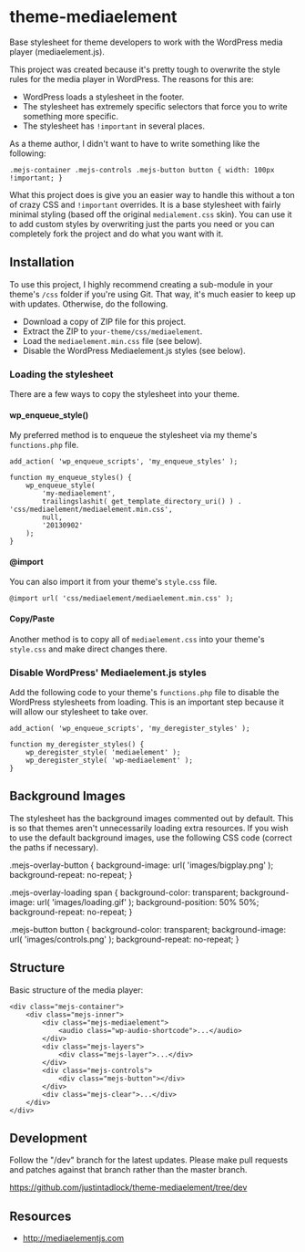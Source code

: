 theme-mediaelement
=====================

Base stylesheet for theme developers to work with the WordPress media player (mediaelement.js).

This project was created because it's pretty tough to overwrite the style rules for the media player in WordPress.  The reasons for this are:

* WordPress loads a stylesheet in the footer.
* The stylesheet has extremely specific selectors that force you to write something more specific.
* The stylesheet has `!important` in several places.

As a theme author, I didn't want to have to write something like the following:

	.mejs-container .mejs-controls .mejs-button button { width: 100px !important; }

What this project does is give you an easier way to handle this without a ton of crazy CSS and `!important` overrides.  It is a base stylesheet with fairly minimal styling (based off the original `medialement.css` skin).  You can use it to add custom styles by overwriting just the parts you need or you can completely fork the project and do what you want with it.

## Installation

To use this project, I highly recommend creating a sub-module in your theme's `/css` folder if you're using Git.  That way, it's much easier to keep up with updates.  Otherwise, do the following.

* Download a copy of ZIP file for this project.
* Extract the ZIP to `your-theme/css/mediaelement`.
* Load the `mediaelement.min.css` file (see below).
* Disable the WordPress Mediaelement.js styles (see below).

### Loading the stylesheet

There are a few ways to copy the stylesheet into your theme.

#### wp_enqueue_style()

My preferred method is to enqueue the stylesheet via my theme's `functions.php` file.

	add_action( 'wp_enqueue_scripts', 'my_enqueue_styles' );

	function my_enqueue_styles() {
		wp_enqueue_style( 
			'my-mediaelement', 
			trailingslashit( get_template_directory_uri() ) . 'css/mediaelement/mediaelement.min.css',
			null,
			'20130902'
		);
	}

#### @import

You can also import it from your theme's `style.css` file.

	@import url( 'css/mediaelement/mediaelement.min.css' );

#### Copy/Paste

Another method is to copy all of `mediaelement.css` into your theme's `style.css` and make direct changes there.

### Disable WordPress' Mediaelement.js styles

Add the following code to your theme's `functions.php` file to disable the WordPress stylesheets from loading.  This is an important step because it will allow our stylesheet to take over.

	add_action( 'wp_enqueue_scripts', 'my_deregister_styles' );

	function my_deregister_styles() {
		wp_deregister_style( 'mediaelement' );
		wp_deregister_style( 'wp-mediaelement' );
	}

## Background Images

The stylesheet has the background images commented out by default.  This is so that themes aren't unnecessarily loading extra resources.  If you wish to use the default background images, use the following CSS code (correct the paths if necessary).

.mejs-overlay-button {
	background-image: url( 'images/bigplay.png' );
	background-repeat: no-repeat;
}

.mejs-overlay-loading span {
	background-color: transparent;
	background-image: url( 'images/loading.gif' );
	background-position: 50% 50%;
	background-repeat: no-repeat;
}

.mejs-button button {
	background-color: transparent;
	background-image: url( 'images/controls.png' );
	background-repeat: no-repeat;
}

## Structure

Basic structure of the media player:

	<div class="mejs-container">
		<div class="mejs-inner">
			<div class="mejs-mediaelement">
				<audio class="wp-audio-shortcode">...</audio>
			</div>
			<div class="mejs-layers">
				<div class="mejs-layer">...</div>
			</div>
			<div class="mejs-controls">
				<div class="mejs-button"></div>
			</div>
			<div class="mejs-clear">...</div>
		</div>
	</div>

## Development

Follow the "/dev" branch for the latest updates.  Please make pull requests and patches against that branch rather than the master branch.

https://github.com/justintadlock/theme-mediaelement/tree/dev

## Resources

* http://mediaelementjs.com
